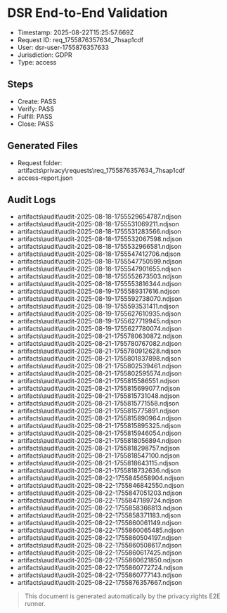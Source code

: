 # DSR End-to-End Validation

- Timestamp: 2025-08-22T15:25:57.669Z
- Request ID: req_1755876357634_7hsap1cdf
- User: dsr-user-1755876357633
- Jurisdiction: GDPR
- Type: access

## Steps

- Create: PASS
- Verify: PASS
- Fulfill: PASS
- Close: PASS

## Generated Files

- Request folder: artifacts\privacy\requests\req_1755876357634_7hsap1cdf
- access-report.json

## Audit Logs

- artifacts\audit\audit-2025-08-18-1755529654787.ndjson
- artifacts\audit\audit-2025-08-18-1755531069211.ndjson
- artifacts\audit\audit-2025-08-18-1755531283566.ndjson
- artifacts\audit\audit-2025-08-18-1755532067598.ndjson
- artifacts\audit\audit-2025-08-18-1755532966581.ndjson
- artifacts\audit\audit-2025-08-18-1755547412706.ndjson
- artifacts\audit\audit-2025-08-18-1755547750599.ndjson
- artifacts\audit\audit-2025-08-18-1755547901655.ndjson
- artifacts\audit\audit-2025-08-18-1755552673503.ndjson
- artifacts\audit\audit-2025-08-18-1755553816344.ndjson
- artifacts\audit\audit-2025-08-19-1755589317616.ndjson
- artifacts\audit\audit-2025-08-19-1755592738070.ndjson
- artifacts\audit\audit-2025-08-19-1755593531411.ndjson
- artifacts\audit\audit-2025-08-19-1755627610935.ndjson
- artifacts\audit\audit-2025-08-19-1755627719945.ndjson
- artifacts\audit\audit-2025-08-19-1755627780074.ndjson
- artifacts\audit\audit-2025-08-21-1755780630872.ndjson
- artifacts\audit\audit-2025-08-21-1755780767082.ndjson
- artifacts\audit\audit-2025-08-21-1755780912628.ndjson
- artifacts\audit\audit-2025-08-21-1755801837898.ndjson
- artifacts\audit\audit-2025-08-21-1755802539461.ndjson
- artifacts\audit\audit-2025-08-21-1755802595574.ndjson
- artifacts\audit\audit-2025-08-21-1755815586551.ndjson
- artifacts\audit\audit-2025-08-21-1755815699077.ndjson
- artifacts\audit\audit-2025-08-21-1755815731048.ndjson
- artifacts\audit\audit-2025-08-21-1755815771558.ndjson
- artifacts\audit\audit-2025-08-21-1755815775891.ndjson
- artifacts\audit\audit-2025-08-21-1755815890964.ndjson
- artifacts\audit\audit-2025-08-21-1755815895325.ndjson
- artifacts\audit\audit-2025-08-21-1755815946054.ndjson
- artifacts\audit\audit-2025-08-21-1755818056894.ndjson
- artifacts\audit\audit-2025-08-21-1755818298757.ndjson
- artifacts\audit\audit-2025-08-21-1755818547100.ndjson
- artifacts\audit\audit-2025-08-21-1755818643115.ndjson
- artifacts\audit\audit-2025-08-21-1755818732636.ndjson
- artifacts\audit\audit-2025-08-22-1755845658904.ndjson
- artifacts\audit\audit-2025-08-22-1755846842550.ndjson
- artifacts\audit\audit-2025-08-22-1755847051203.ndjson
- artifacts\audit\audit-2025-08-22-1755847189724.ndjson
- artifacts\audit\audit-2025-08-22-1755858366813.ndjson
- artifacts\audit\audit-2025-08-22-1755858371183.ndjson
- artifacts\audit\audit-2025-08-22-1755860061149.ndjson
- artifacts\audit\audit-2025-08-22-1755860065485.ndjson
- artifacts\audit\audit-2025-08-22-1755860504197.ndjson
- artifacts\audit\audit-2025-08-22-1755860508617.ndjson
- artifacts\audit\audit-2025-08-22-1755860617425.ndjson
- artifacts\audit\audit-2025-08-22-1755860621850.ndjson
- artifacts\audit\audit-2025-08-22-1755860772724.ndjson
- artifacts\audit\audit-2025-08-22-1755860777143.ndjson
- artifacts\audit\audit-2025-08-22-1755876357667.ndjson

> This document is generated automatically by the privacy:rights E2E runner.
